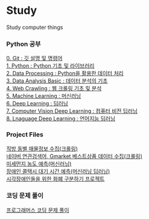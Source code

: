 # Study
Study computer things

### Python 공부
[0. Git : 깃 설명 및 명령어](./0.Git/)  
[1. Python : Python 기초 및 라이브러리](./1.Python/)  
[2. Data Processing : Python을 활용한 데이터 처리](./2.DataProcessing/)  
[3. Data Analysis Basic : 데이터 분석의 기초](./3.DataAnalysisBasic/)  
[4. Web Crawling : 웹 크롤링 기초 및 분석](./4.WebCrawling/)  
[5. Machine Learning : 머신러닝](./5.MachineLearning/)  
[6. Deep Learning : 딥러닝](./6.DeepLearning/)  
[7. Computer Vision Deep Learning : 컴퓨터 비전 딥러닝](./7.VisionDeepLearning(CoumputerVision)/)  
[8. Lnaguage Deep Learning : 언어지능 딥러닝](./8.LanguageDeepLearning(NLP)/)  

### Project Files  
[직방 동별 매물정보 수집(크롤링)](./4.WebCrawling/jupyterfile/4.Final_Crawling.ipynb)  
[네이버 연관검색어, Gmarket 베스트상품 데이터 수집(크롤링)](./4.WebCrawling/jupyterfile/6.Several_Project.ipynb)  
[미세먼지 농도 예측(머신러닝)](./5.MachineLearning/JupyterFiles/project/)  
[장애인 콜택시 대기 시간 예측(머신러닝 딥러닝)](./5.MachineLearning/JupyterFiles/project2/)  
[시각장애인들을 위한 화폐 구분하기 프로젝트](./7.VisionDeepLearning(CoumputerVision)/jupyter_file/project/)  


### 코딩 문제 풀이
[프로그래머스 코딩 문제 풀이](./programmers/)

